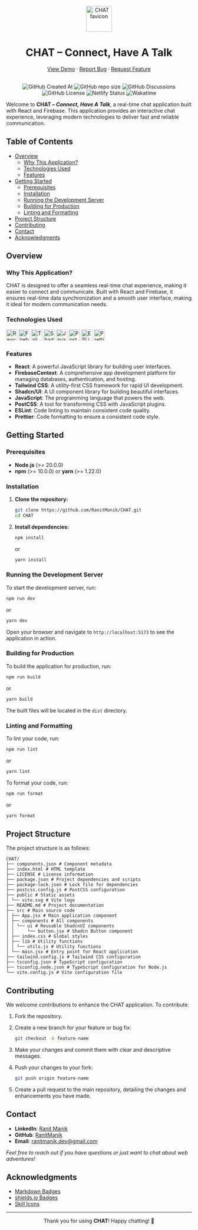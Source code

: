 <div align="center">
  <img height="70px" src="https://github.com/user-attachments/assets/7a6263bf-858b-4c53-82c5-ac447b2f976f" alt="CHAT favicon">
  <h1>CHAT – Connect, Have A Talk</h1>
  <a href="https://chat.ranitmanik.live/">View Demo</a>
  ·
  <a href=".github/ISSUE_TEMPLATE/bug_report.md">Report Bug</a>
  ·
  <a href=".github/ISSUE_TEMPLATE/feature_request.md">Request Feature</a>
  <br/>
  <br/>
  
  ![GitHub Created At](https://img.shields.io/github/created-at/RanitManik/CHAT)
  ![GitHub repo size](https://img.shields.io/github/repo-size/RanitManik/CHAT)
  ![GitHub Discussions](https://img.shields.io/github/discussions/RanitManik/CHAT)
  ![GitHub License](https://img.shields.io/github/license/RanitManik/CHAT)
  ![Netlify Status](https://api.netlify.com/api/v1/badges/81260c78-410f-4aaf-8505-588d7900d19f/deploy-status)
  ![Wakatime](https://wakatime.com/badge/user/6c66cc47-ce26-48cc-a555-22494865c546/project/6679ff4a-1ca4-4f0e-bd9f-a6b3a31fedb5.svg)
  
</div>  

Welcome to **CHAT – *Connect, Have A Talk***, a real-time chat application built with React and Firebase. This application provides an interactive chat experience, leveraging modern technologies to deliver fast and reliable communication.

## Table of Contents

- [Overview](#overview)
    - [Why This Application?](#why-this-application)
    - [Technologies Used](#technologies-used)
    - [Features](#features)
- [Getting Started](#getting-started)
    - [Prerequisites](#prerequisites)
    - [Installation](#installation)
    - [Running the Development Server](#running-the-development-server)
    - [Building for Production](#building-for-production)
    - [Linting and Formatting](#linting-and-formatting)
- [Project Structure](#project-structure)
- [Contributing](#contributing)
- [Contact](#contact)
- [Acknowledgments](#acknowledgments)

## Overview

### Why This Application?

CHAT is designed to offer a seamless real-time chat experience, making it easier to connect and communicate. Built with React and Firebase, it ensures real-time data synchronization and a smooth user interface, making it ideal for modern communication needs.

### Technologies Used

<p>
   <img src="https://img.shields.io/badge/react-%2320232a.svg?style=for-the-badge&logo=react&logoColor=%2361DAFB" alt="React" height="30px">
   <img src="https://img.shields.io/badge/firebase-%23039BE5.svg?style=for-the-badge&logo=firebase&logoColor=white" alt="FirebaseContext" height="30px">
   <img src="https://img.shields.io/badge/tailwindcss-%2338B2AC.svg?style=for-the-badge&logo=tailwind-css&logoColor=white" alt="TailwindCSS" height="30px">
   <img src="https://img.shields.io/badge/shadcn%2Fui-000?style=for-the-badge&logo=shadcnui&logoColor=white" alt="ShadcnUI" height="30px">
   <img src="https://img.shields.io/badge/javascript-%23323330.svg?style=for-the-badge&logo=javascript&logoColor=%23F7DF1E" alt="JavaScript" height="30px">
   <img src="https://img.shields.io/badge/PostCSS-%23DD3A0A.svg?style=for-the-badge&logo=postcss&logoColor=white" alt="PostCSS" height="30px">
   <img src="https://img.shields.io/badge/ESLint-4B3263?style=for-the-badge&logo=eslint&logoColor=white" alt="ESLint" height="30px">
   <img src="https://img.shields.io/badge/Prettier-F7B93E.svg?style=for-the-badge&logo=Prettier&logoColor=black" alt="Prettier" height="30px">
</p>

### Features

- **React**: A powerful JavaScript library for building user interfaces.
- **FirebaseContext**: A comprehensive app development platform for managing databases, authentication, and hosting.
- **Tailwind CSS**: A utility-first CSS framework for rapid UI development.
- **Shadcn/UI**: A UI component library for building beautiful interfaces.
- **JavaScript**: The programming language that powers the web.
- **PostCSS**: A tool for transforming CSS with JavaScript plugins.
- **ESLint**: Code linting to maintain consistent code quality.
- **Prettier**: Code formatting to ensure a consistent code style.

## Getting Started

### Prerequisites

- **Node.js** (>= 20.0.0)
- **npm** (>= 10.0.0) or **yarn** (>= 1.22.0)

### Installation

1. **Clone the repository:**

   ```bash
   git clone https://github.com/RanitManik/CHAT.git
   cd CHAT
   ```

2. **Install dependencies:**

   ```bash
   npm install
   ```

   or

   ```bash
   yarn install
   ```

### Running the Development Server

To start the development server, run:

```bash
npm run dev
```

or

```bash
yarn dev
```

Open your browser and navigate to `http://localhost:5173` to see the application in action.

### Building for Production

To build the application for production, run:

```bash
npm run build
```

or

```bash
yarn build
```

The built files will be located in the `dist` directory.

### Linting and Formatting

To lint your code, run:

```bash
npm run lint
```

or

```bash
yarn lint
```

To format your code, run:

```bash
npm run format
```

or

```bash
yarn format
```

## Project Structure

The project structure is as follows:

```
CHAT/
├── components.json # Component metadata
├── index.html # HTML template
├── LICENSE # License information
├── package.json # Project dependencies and scripts
├── package-lock.json # Lock file for dependencies
├── postcss.config.js # PostCSS configuration
├── public # Static assets
│ └── vite.svg # Vite logo
├── README.md # Project documentation
├── src # Main source code
│ ├── App.jsx # Main application component
│ ├── components # All components
│ │ └── ui # Reusable ShadcnUI components
│ │     └── button.jsx # Shadcn Button component
│ ├── index.css # Global styles
│ ├── lib # Utility functions
│ │ └── utils.js # Utility functions
│ └── main.jsx # Entry point for React application
├── tailwind.config.js # Tailwind CSS configuration
├── tsconfig.json # TypeScript configuration
├── tsconfig.node.json # TypeScript configuration for Node.js
└── vite.config.js # Vite configuration file
```

## Contributing

We welcome contributions to enhance the CHAT application. To contribute:

1. Fork the repository.
2. Create a new branch for your feature or bug fix:

   ```bash
   git checkout -b feature-name
   ```

3. Make your changes and commit them with clear and descriptive messages.
4. Push your changes to your fork:

   ```bash
   git push origin feature-name
   ```

5. Create a pull request to the main repository, detailing the changes and enhancements you have made.

## Contact

- **LinkedIn**: [Ranit Manik](https://www.linkedin.com/in/ranit-manik/)
- **GitHub**: [RanitManik](https://github.com/RanitManik)
- **Email**: [ranitmanik.dev@gmail.com](mailto:ranitmanik.dev@gmail.com)

_Feel free to reach out if you have questions or just want to chat about web adventures!_

## Acknowledgments

- [Markdown Badges](https://github.com/Ileriayo/markdown-badges)
- [shields.io Badges](https://shields.io/)
- [Skill Icons](https://github.com/tandpfun/skill-icons)

---

<p align="center">
   Thank you for using <strong>CHAT</strong>! Happy chatting! 🚀
</p>

